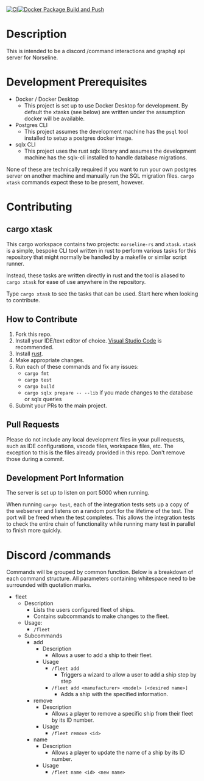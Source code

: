 [![CI](https://github.com/damccull/norseline-rs/actions/workflows/ci.yml/badge.svg)](https://github.com/damccull/norseline-rs/actions/workflows/ci.yml)[![Docker Package Build and Push](https://github.com/damccull/norseline-rs/actions/workflows/deploy-gh-package.yml/badge.svg)](https://github.com/damccull/norseline-rs/actions/workflows/deploy-gh-package.yml)
# Description
This is intended to be a discord /command interactions and graphql api server for Norseline.

# Development Prerequisites
* Docker / Docker Desktop
    * This project is set up to use Docker Desktop for development. By default the xtasks (see below) are written under the assumption docker will be available.
* Postgres CLI
    * This project assumes the development machine has the `psql` tool installed to setup a postgres docker image.
* sqlx CLI
    * This project uses the rust sqlx library and assumes the development machine has the sqlx-cli installed to handle database migrations.

None of these are technically required if you want to run your own postgres server on another machine and manually run the SQL migration files. `cargo xtask` commands expect these to be present, however.

# Contributing
## cargo xtask
This cargo workspace contains two projects: `norseline-rs` and `xtask`. `xtask` is a simple, bespoke CLI tool written in rust to perform various tasks for this repository that might normally be handled by a makefile or similar script runner.

Instead, these tasks are written directly in rust and the tool is aliased to `cargo xtask` for ease of use anywhere in the repository.

Type `cargo xtask` to see the tasks that can be used. Start here when looking to contribute.

## How to Contribute
1. Fork this repo.
2. Install your IDE/text editor of choice. [Visual Studio Code][vscode] is recommended.
3. Install [rust][rustlang-install].
4. Make appropriate changes.
5. Run each of these commands and fix any issues:
    * `cargo fmt`
    * `cargo test`
    * `cargo build`
    * `cargo sqlx prepare -- --lib` if you made changes to the database or sqlx queries
6. Submit your PRs to the main project.


## Pull Requests
Please do not include any local development files in your pull requests, such as IDE configurations, vscode files, workspace files, etc. The exception to this is the files already provided in this repo. Don't remove those during a commit.

## Development Port Information
The server is set up to listen on port 5000 when running.

When running `cargo test`, each of the integration tests sets up a copy of the webserver and listens on a random port for the lifetime of the test. The port will be freed when the test completes. This allows the integration tests to check the entire chain of functionality while running many test in parallel to finish more quickly.


# Discord /commands
Commands will be grouped by common function. Below is a breakdown of each command structure. All parameters containing whitespace need to be surrounded with quotation marks.

* fleet
    * Description
        * Lists the users configured fleet of ships.
        * Contains subcommands to make changes to the fleet. 
    * Usage:
        * `/fleet`
    * Subcommands
        * add
            * Description
                * Allows a user to add a ship to their fleet.
            * Usage
                * `/fleet add`
                    * Triggers a wizard to allow a user to add a ship step by step
                * `/fleet add <manufacturer> <model> [<desired name>]`
                    * Adds a ship with the specified information.
        * remove
            * Description
                * Allows a player to remove a specific ship from their fleet by its ID number.
            * Usage
                * `/fleet remove <id>`
        * name
            * Description
                * Allows a player to update the name of a ship by its ID number.
            * Usage
                * `/fleet name <id> <new name>`

[wsl2]: https://docs.microsoft.com/en-us/windows/wsl/install-win10#update-to-wsl-2 "WSL2 Setup Information"
[vscode]: https://code.visualstudio.com/ "Visual Studio Code"
[rustlang-install]: https://www.rust-lang.org/learn/get-started "Install Rust"